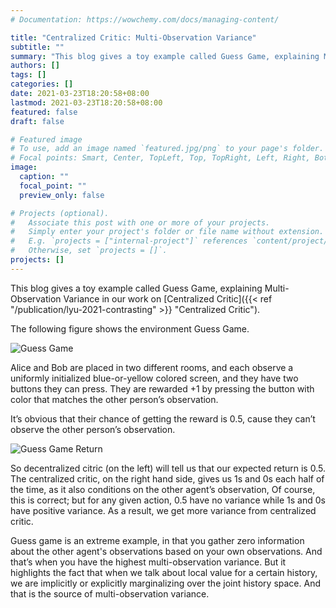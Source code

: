 ```yaml
---
# Documentation: https://wowchemy.com/docs/managing-content/

title: "Centralized Critic: Multi-Observation Variance"
subtitle: ""
summary: "This blog gives a toy example called Guess Game, explaining Multi-Observation Variance (MOV) in our work on Centralized Critic."
authors: []
tags: []
categories: []
date: 2021-03-23T18:20:58+08:00
lastmod: 2021-03-23T18:20:58+08:00
featured: false
draft: false

# Featured image
# To use, add an image named `featured.jpg/png` to your page's folder.
# Focal points: Smart, Center, TopLeft, Top, TopRight, Left, Right, BottomLeft, Bottom, BottomRight.
image:
  caption: ""
  focal_point: ""
  preview_only: false

# Projects (optional).
#   Associate this post with one or more of your projects.
#   Simply enter your project's folder or file name without extension.
#   E.g. `projects = ["internal-project"]` references `content/project/deep-learning/index.md`.
#   Otherwise, set `projects = []`.
projects: []
---
```


This blog gives a toy example called Guess Game, explaining Multi-Observation Variance in our work on
[Centralized Critic]({{< ref "/publication/lyu-2021-contrasting" >}} "Centralized Critic").

The following figure shows the environment Guess Game.

![Guess Game](/guess_game.jpg)

Alice and Bob are placed in two different rooms, and each observe a uniformly initialized blue-or-yellow colored screen,
and they have two buttons they can press.
They are rewarded +1 by pressing the button with color that matches the other person’s observation.

It’s obvious that their chance of getting the reward is 0.5, cause they can’t observe the other person’s observation.

![Guess Game Return](/guess_game_return.jpg)

So decentralized citric (on the left) will tell us that our expected return is 0.5.
The centralized critic, on the right hand side, gives us 1s and 0s each half of the time,
as it also conditions on the other agent’s observation,
Of course, this is correct; but for any given action, 0.5 have no variance while 1s and 0s have positive variance.
As a result, we get more variance from centralized critic.

Guess game is an extreme example, in that you gather zero information about the other agent's observations based on your own observations.
And that’s when you have the highest multi-observation variance.
But it highlights the fact that when we talk about local value for a certain history,
we are implicitly or explicitly marginalizing over the joint history space.
And that is the source of multi-observation variance.
